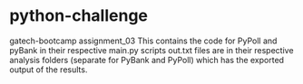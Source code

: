 # python-challenge
gatech-bootcamp assignment_03
This contains the code for PyPoll and pyBank in their respective main.py scripts
out.txt files are in their respective analysis folders (separate for PyBank and PyPoll) which has the exported output of the results.
